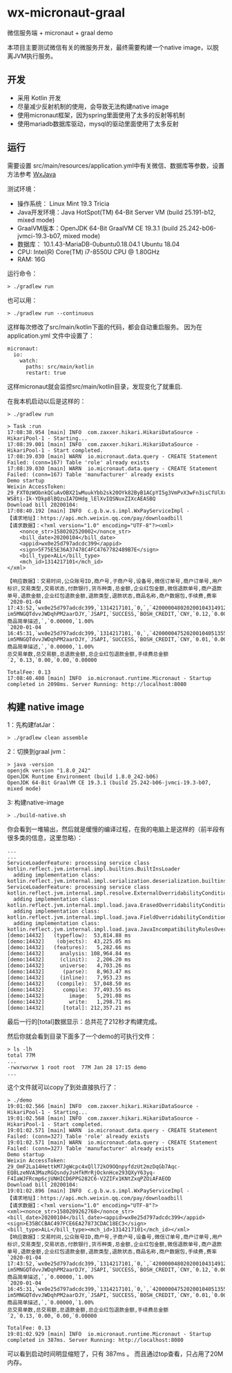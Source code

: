 # wx-micronaut-graal
微信服务端 + micronaut + graal demo

本项目主要测试微信有关的微服务开发，最终需要构建一个native image，以脱离JVM执行服务。

## 开发

- 采用 Kotlin 开发
- 尽量减少反射机制的使用，会导致无法构建native image
- 使用micronaut框架，因为spring里面使用了太多的反射等机制
- 使用mariadb数据库驱动，mysql的驱动里面使用了太多反射

## 运行

需要设置 src/main/resources/application.yml中有关微信、数据库等参数，设置方法参考 [WxJava](https://github.com/Wechat-Group/WxJava)

测试环境：
- 操作系统： Linux Mint 19.3 Tricia
- Java开发环境：Java HotSpot(TM) 64-Bit Server VM (build 25.191-b12, mixed mode)
- GraalVM版本：OpenJDK 64-Bit GraalVM CE 19.3.1 (build 25.242-b06-jvmci-19.3-b07, mixed mode)
- 数据库： 10.1.43-MariaDB-0ubuntu0.18.04.1 Ubuntu 18.04
- CPU: Intel(R) Core(TM) i7-8550U CPU @ 1.80GHz
- RAM: 16G

运行命令：
```
> ./gradlew run
```

也可以用：

```
> ./gradlew run --continuous
```

这样每次修改了src/main/kotlin下面的代码，都会自动重启服务。
因为在application.yml 文件中设置了：

```
micronaut:
  io:
    watch:
      paths: src/main/kotlin
      restart: true
```

这样micronaut就会监控src/main/kotlin目录，发现变化了就重启.

在我本机启动以后是这样的：

```
> ./gradlew run

> Task :run
17:08:38.954 [main] INFO  com.zaxxer.hikari.HikariDataSource - HikariPool-1 - Starting...
17:08:39.001 [main] INFO  com.zaxxer.hikari.HikariDataSource - HikariPool-1 - Start completed.
17:08:39.030 [main] WARN  io.micronaut.data.query - CREATE Statement Failed: (conn=167) Table 'role' already exists
17:08:39.030 [main] WARN  io.micronaut.data.query - CREATE Statement Failed: (conn=167) Table 'manufacturer' already exists
Demo startup 
Weixin AccessToken: 29_FXT0zWObnkQCuAvOBX21wMuukYbb2sk20OYk82ByB1ACpYI5g3VmPvX3wFn3isCfUlXr68iF1ulsOYeGxoDvt0BTv1048CMbR43wYEPOp-WS8ti-Ik-YDkp8lBQzuIA7DHdg_lElXvIQSNuxZIXcAEASBQ
Download bill 20200104: 
17:08:40.192 [main] INFO  c.g.b.w.s.impl.WxPayServiceImpl - 
【请求地址】：https://api.mch.weixin.qq.com/pay/downloadbill
【请求数据】：<?xml version="1.0" encoding="UTF-8"?><xml>
    <nonce_str>1580202520002</nonce_str>
    <bill_date>20200104</bill_date>
    <appid>wx0e25d797adcdc399</appid>
    <sign>5F75E5E36A37478C4FC4767782489B7E</sign>
    <bill_type>ALL</bill_type>
    <mch_id>1314217101</mch_id>
</xml>

【响应数据】：﻿交易时间,公众账号ID,商户号,子商户号,设备号,微信订单号,商户订单号,用户标识,交易类型,交易状态,付款银行,货币种类,总金额,企业红包金额,微信退款单号,商户退款单号,退款金额,企业红包退款金额,退款类型,退款状态,商品名称,商户数据包,手续费,费率
`2020-01-04 17:43:52,`wx0e25d797adcdc399,`1314217101,`0,`,`4200000480202001043149128488,`aas,`od-im5MNGQTdvvJWDqhPM2aarDJY,`JSAPI,`SUCCESS,`BOSH_CREDIT,`CNY,`0.12,`0.00,`0,`0,`0.00,`0.00,`,`,`商品简单描述,`,`0.00000,`1.00%
`2020-01-04 16:45:31,`wx0e25d797adcdc399,`1314217101,`0,`,`4200000475202001040513553255,`111,`od-im5MNGQTdvvJWDqhPM2aarDJY,`JSAPI,`SUCCESS,`BOSH_CREDIT,`CNY,`0.01,`0.00,`0,`0,`0.00,`0.00,`,`,`商品简单描述,`,`0.00000,`1.00%
总交易单数,总交易额,总退款金额,总企业红包退款金额,手续费总金额
`2,`0.13,`0.00,`0.00,`0.00000

TotalFee: 0.13
17:08:40.408 [main] INFO  io.micronaut.runtime.Micronaut - Startup completed in 2098ms. Server Running: http://localhost:8080

```

## 构建 native image

1：先构建fatJar：

```
> ./gradlew clean assemble
```

2：切换到graal jvm：

```
> java -version
openjdk version "1.8.0_242"
OpenJDK Runtime Environment (build 1.8.0_242-b06)
OpenJDK 64-Bit GraalVM CE 19.3.1 (build 25.242-b06-jvmci-19.3-b07, mixed mode)

```

3: 构建native-image

```
> ./build-native.sh
```

你会看到一堆输出，然后就是缓慢的编译过程，在我的电脑上是这样的（前半段有很多类的信息，这里忽略）：
```
...
...
ServiceLoaderFeature: processing service class kotlin.reflect.jvm.internal.impl.builtins.BuiltInsLoader
  adding implementation class: kotlin.reflect.jvm.internal.impl.serialization.deserialization.builtins.BuiltInsLoaderImpl
ServiceLoaderFeature: processing service class kotlin.reflect.jvm.internal.impl.resolve.ExternalOverridabilityCondition
  adding implementation class: kotlin.reflect.jvm.internal.impl.load.java.ErasedOverridabilityCondition
  adding implementation class: kotlin.reflect.jvm.internal.impl.load.java.FieldOverridabilityCondition
  adding implementation class: kotlin.reflect.jvm.internal.impl.load.java.JavaIncompatibilityRulesOverridabilityCondition
[demo:14432]   (typeflow):  53,814.88 ms
[demo:14432]    (objects):  43,225.05 ms
[demo:14432]   (features):   5,282.66 ms
[demo:14432]     analysis: 108,964.84 ms
[demo:14432]     (clinit):   2,206.20 ms
[demo:14432]     universe:   4,703.26 ms
[demo:14432]      (parse):   8,963.47 ms
[demo:14432]     (inline):   7,953.23 ms
[demo:14432]    (compile):  57,048.50 ms
[demo:14432]      compile:  77,493.55 ms
[demo:14432]        image:   5,291.08 ms
[demo:14432]        write:   1,298.71 ms
[demo:14432]      [total]: 212,357.21 ms
```

最后一行的[total]数据显示：总共花了212秒才构建完成。

然后你就会看到目录下面多了一个demo的可执行文件：
```
> ls -lh
total 77M
...
-rwxrwxrwx 1 root root  77M Jan 28 17:15 demo
...
```

这个文件就可以copy了到处直接执行了：
```
> ./demo 
19:01:02.566 [main] INFO  com.zaxxer.hikari.HikariDataSource - HikariPool-1 - Starting...
19:01:02.568 [main] INFO  com.zaxxer.hikari.HikariDataSource - HikariPool-1 - Start completed.
19:01:02.571 [main] WARN  io.micronaut.data.query - CREATE Statement Failed: (conn=327) Table 'role' already exists
19:01:02.571 [main] WARN  io.micronaut.data.query - CREATE Statement Failed: (conn=327) Table 'manufacturer' already exists
Demo startup 
Weixin AccessToken: 29_OmF2La14HettkM7JgWcpc4xQll72kO9OQnpyfdzUt2mzDqGb7Aqc-EQ8LzeNVA3MazRGQsndyJsHfkMrRjOcknHce293QXyY63yq-F4IaWJFRcmp6cjUNHICD6PPG282C6-V2ZIFx1KNtZxqPZOiAFAEOD
Download bill 20200104: 
19:01:02.896 [main] INFO  c.g.b.w.s.impl.WxPayServiceImpl - 
【请求地址】：https://api.mch.weixin.qq.com/pay/downloadbill
【请求数据】：<?xml version="1.0" encoding="UTF-8"?>
<xml><nonce_str>1580209262768</nonce_str><bill_date>20200104</bill_date><appid>wx0e25d797adcdc399</appid><sign>E35BCCBAC497FCE6EA27873CDAC18EC3</sign><bill_type>ALL</bill_type><mch_id>1314217101</mch_id></xml>
【响应数据】：﻿交易时间,公众账号ID,商户号,子商户号,设备号,微信订单号,商户订单号,用户标识,交易类型,交易状态,付款银行,货币种类,总金额,企业红包金额,微信退款单号,商户退款单号,退款金额,企业红包退款金额,退款类型,退款状态,商品名称,商户数据包,手续费,费率
`2020-01-04 17:43:52,`wx0e25d797adcdc399,`1314217101,`0,`,`4200000480202001043149128488,`aas,`od-im5MNGQTdvvJWDqhPM2aarDJY,`JSAPI,`SUCCESS,`BOSH_CREDIT,`CNY,`0.12,`0.00,`0,`0,`0.00,`0.00,`,`,`商品简单描述,`,`0.00000,`1.00%
`2020-01-04 16:45:31,`wx0e25d797adcdc399,`1314217101,`0,`,`4200000475202001040513553255,`111,`od-im5MNGQTdvvJWDqhPM2aarDJY,`JSAPI,`SUCCESS,`BOSH_CREDIT,`CNY,`0.01,`0.00,`0,`0,`0.00,`0.00,`,`,`商品简单描述,`,`0.00000,`1.00%
总交易单数,总交易额,总退款金额,总企业红包退款金额,手续费总金额
`2,`0.13,`0.00,`0.00,`0.00000

TotalFee: 0.13
19:01:02.929 [main] INFO  io.micronaut.runtime.Micronaut - Startup completed in 387ms. Server Running: http://localhost:8080

```

可以看到启动时间明显缩短了，只有 387ms 。
而且通过top查看，只占用了20M内存。
